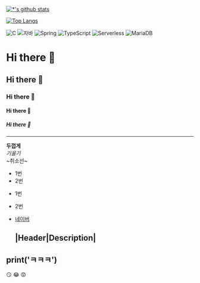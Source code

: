 [![*'s github stats](https://github-readme-stats.vercel.app/api?username=honolulu12321)](https://github.com/honolulu12321)

[![Top Langs](https://github-readme-stats.vercel.app/api/top-langs/?username=honolulu12321)](https://github.com/honolulu12321/github-readme-stats)

![C](https://img.shields.io/badge/-C-123456?style=flat-square&logo=C&logoColor=black)
![자바](https://img.shields.io/badge/-자바-007396?style=flat&logo=Java&logoColor=ffffff)
![Spring](https://img.shields.io/badge/-Spring-6DB33F?style=for-the-badge&logo=Spring&logoColor=white)
![TypeScript](https://img.shields.io/badge/-TypeScript-3178C6?style=flat-square&logo=TypeScript&logoColor=white)
![Serverless](https://img.shields.io/badge/-Serverless-FD5750?style=flat-square&logo=Serverless&logoColor=magenta)
![MariaDB](https://img.shields.io/badge/-MariaDB-1F305F?style=flat-square&logo=mariadb&logoColor=white)




# Hi there 👋
## Hi there 👋
### Hi there 👋
#### Hi there 👋
##### Hi there 👋
---
**두껍게** <br>
*기울기*  <br>
~취소선~ <br>
* 1번
* 2번
- 1번
- 2번

- [네이버](www.naver.com)

  |Header|Description|
  ---

 print('ㅋㅋㅋ')
  ---
  :smirk:
  :joy:
  :rage:
